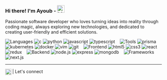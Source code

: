 ### Hi there! I'm Ayoub - <img src="https://user-images.githubusercontent.com/1303154/88677602-1635ba80-d120-11ea-84d8-d263ba5fc3c0.gif" width="24px" alt="hi">

Passionate software developer who loves turning ideas into reality through coding magic, always exploring new technologies, and dedicated to creating user-friendly and efficient solutions.

![Languages](https://img.shields.io/static/v1?label=&message=Languages:&color=111&style=flat-square)
![c](https://img.shields.io/static/v1?logo=c&label=&message=c&color=36465D&logoColor=AAA&style=flat-square)
![python](https://img.shields.io/static/v1?logo=python&label=&message=python&color=36465D&logoColor=AAA&style=flat-square&link=)
![javascript](https://img.shields.io/static/v1?logo=javascript&label=&message=javascript&color=36465D&logoColor=AAA&style=flat-square)
![typescript](https://img.shields.io/static/v1?logo=typescript&label=&message=typescript&color=36465D&logoColor=AAA&style=flat-square)
&nbsp;&nbsp;
![Tools](https://img.shields.io/static/v1?label=&message=Tools:&color=111&style=flat-square)
![prisma](https://img.shields.io/static/v1?logo=prisma&label=&message=prisma&color=36465D&logoColor=AAA&style=flat-square)
![kubernetes](https://img.shields.io/static/v1?logo=kubernetes&label=&message=kubernetes&color=36465D&logoColor=AAA&style=flat-square)
![docker](https://img.shields.io/static/v1?logo=docker&label=&message=docker&color=36465D&logoColor=AAA&style=flat-square)
![vim](https://img.shields.io/static/v1?logo=vim&label=&message=vim&color=36465D&logoColor=AAA&style=flat-square)
![git](https://img.shields.io/static/v1?logo=git&label=&message=git&color=36465D&logoColor=AAA&style=flat-square)
&nbsp;&nbsp;
![Frontend](https://img.shields.io/static/v1?label=&message=Frontend:&color=111&style=flat-square)
![html5](https://img.shields.io/static/v1?logo=html5&label=&message=html5&color=36465D&logoColor=AAA&style=flat-square)
![css3](https://img.shields.io/static/v1?logo=css3&label=&message=css3&color=36465D&logoColor=AAA&style=flat-square)
![react](https://img.shields.io/static/v1?logo=react&label=&message=react&color=36465D&logoColor=AAA&style=flat-square)
![redux](https://img.shields.io/static/v1?logo=redux&label=&message=redux&color=36465D&logoColor=AAA&style=flat-square)
&nbsp;&nbsp;
![Backend](https://img.shields.io/static/v1?label=&message=Backend:&color=111&style=flat-square)
![node.js](https://img.shields.io/static/v1?logo=node.js&label=&message=node.js&color=36465D&logoColor=AAA&style=flat-square)
![express](https://img.shields.io/static/v1?logo=express&label=&message=express&color=36465D&logoColor=AAA&style=flat-square)
![mongodb](https://img.shields.io/static/v1?logo=mongodb&label=&message=mongodb&color=36465D&logoColor=AAA&style=flat-square)
&nbsp;&nbsp;
![Frameworks](https://img.shields.io/static/v1?label=&message=Frameworks:&color=111&style=flat-square)
![next.js](https://img.shields.io/static/v1?logo=next.js&label=&message=next.js&color=36465D&logoColor=AAA&style=flat-square)

---

<a href="https://www.linkedin.com/in/ayoub-bigharassine/">
  <img align="left" alt="Stefanie's LinkedIn" width="20px" src="https://simpleicons.now.sh/linkedin/495f7e" />
</a>
|&nbsp;Let's connect

